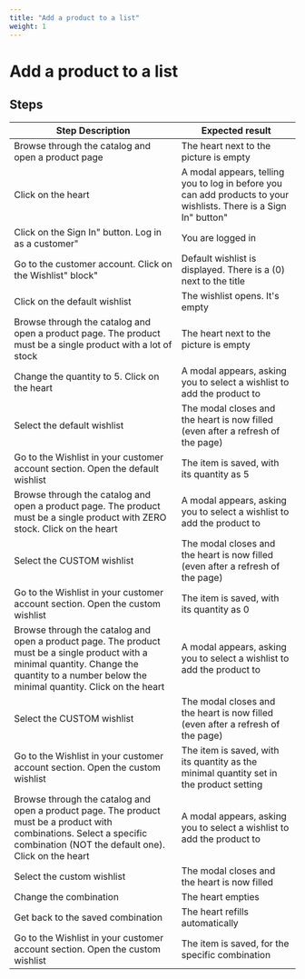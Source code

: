 ```yaml
---
title: "Add a product to a list"
weight: 1
---
```


# Add a product to a list
## Steps
| Step Description | Expected result |
| ----- | ----- |
| Browse through the catalog and open a product page | The heart next to the picture is empty |
| Click on the heart | A modal appears, telling you to log in before you can add products to your wishlists. There is a Sign In" button" |
| Click on the Sign In" button. Log in as a customer" | You are logged in |
| Go to the customer account. Click on the Wishlist" block" | Default wishlist is displayed. There is a (0) next to the title |
| Click on the default wishlist | The wishlist opens. It's empty |
| Browse through the catalog and open a product page. The product must be a single product with a lot of stock | The heart next to the picture is empty |
| Change the quantity to 5. Click on the heart | A modal appears, asking you to select a wishlist to add the product to |
| Select the default wishlist | The modal closes and the heart is now filled (even after a refresh of the page) |
| Go to the Wishlist in your customer account section. Open the default wishlist | The item is saved, with its quantity as 5 |
| Browse through the catalog and open a product page. The product must be a single product with ZERO stock. Click on the heart | A modal appears, asking you to select a wishlist to add the product to |
| Select the CUSTOM wishlist | The modal closes and the heart is now filled (even after a refresh of the page) |
| Go to the Wishlist in your customer account section. Open the custom wishlist | The item is saved, with its quantity as 0 |
| Browse through the catalog and open a product page. The product must be a single product with a minimal quantity. Change the quantity to a number below the minimal quantity. Click on the heart | A modal appears, asking you to select a wishlist to add the product to |
| Select the CUSTOM wishlist | The modal closes and the heart is now filled (even after a refresh of the page) |
| Go to the Wishlist in your customer account section. Open the custom wishlist | The item is saved, with its quantity as the minimal quantity set in the product setting |
| Browse through the catalog and open a product page. The product must be a product with combinations. Select a specific combination (NOT the default one). Click on the heart | A modal appears, asking you to select a wishlist to add the product to |
| Select the custom wishlist | The modal closes and the heart is now filled |
| Change the combination | The heart empties |
| Get back to the saved combination | The heart refills automatically |
| Go to the Wishlist in your customer account section. Open the custom wishlist | The item is saved, for the specific combination |
